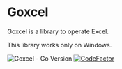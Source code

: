 # Goxcel

Goxcel is a library to operate Excel.

This library works only on Windows.

![Goxcel - Go Version](https://img.shields.io/badge/go-1.13-blue.svg)
[![CodeFactor](https://www.codefactor.io/repository/github/devlights/goxcel/badge)](https://www.codefactor.io/repository/github/devlights/goxcel)

